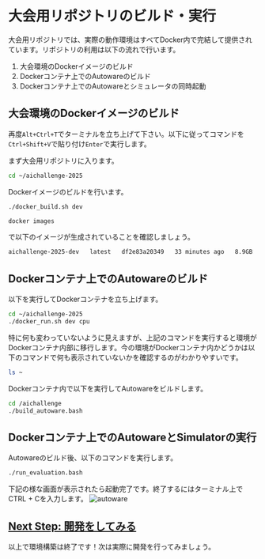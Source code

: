 # 大会用リポジトリのビルド・実行

大会用リポジトリでは、実際の動作環境はすべてDocker内で完結して提供されています。リポジトリの利用は以下の流れで行います。

1. 大会環境のDockerイメージのビルド
2. Dockerコンテナ上でのAutowareのビルド
3. Dockerコンテナ上でのAutowareとシミュレータの同時起動

## 大会環境のDockerイメージのビルド

再度`Alt+Ctrl+T`でターミナルを立ち上げて下さい。以下に従ってコマンドを`Ctrl+Shift+V`で貼り付け`Enter`で実行します。

まず大会用リポジトリに入ります。

```bash
cd ~/aichallenge-2025
```

Dockerイメージのビルドを行います。

```bash
./docker_build.sh dev
```

```bash
docker images
```

で以下のイメージが生成されていることを確認しましょう。

```txt
aichallenge-2025-dev   latest   df2e83a20349   33 minutes ago   8.9GB
```

## Dockerコンテナ上でのAutowareのビルド

以下を実行してDockerコンテナを立ち上げます。

```bash
cd ~/aichallenge-2025
./docker_run.sh dev cpu
```

特に何も変わっていないように見えますが、上記のコマンドを実行すると環境がDockerコンテナ内部に移行します。今の環境がDockerコンテナ内かどうかは以下のコマンドで何も表示されていないかを確認するのがわかりやすいです。

```bash
ls ~
```

Dockerコンテナ内で以下を実行してAutowareをビルドします。

```bash
cd /aichallenge
./build_autoware.bash
```

## Dockerコンテナ上でのAutowareとSimulatorの実行

Autowareのビルド後、以下のコマンドを実行します。

```bash
./run_evaluation.bash
```

下記の様な画面が表示されたら起動完了です。終了するにはターミナル上でCTRL + Cを入力します。
![autoware](./images/autoware.png)

## [Next Step: 開発をしてみる](../development/workspace-usage.ja.md)

以上で環境構築は終了です！次は実際に開発を行ってみましょう。
